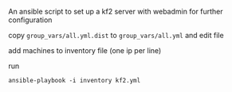 An ansible script to set up a kf2 server with webadmin for further configuration

copy `group_vars/all.yml.dist` to `group_vars/all.yml` and edit file

add machines to inventory file (one ip per line)

run

```
ansible-playbook -i inventory kf2.yml
```
